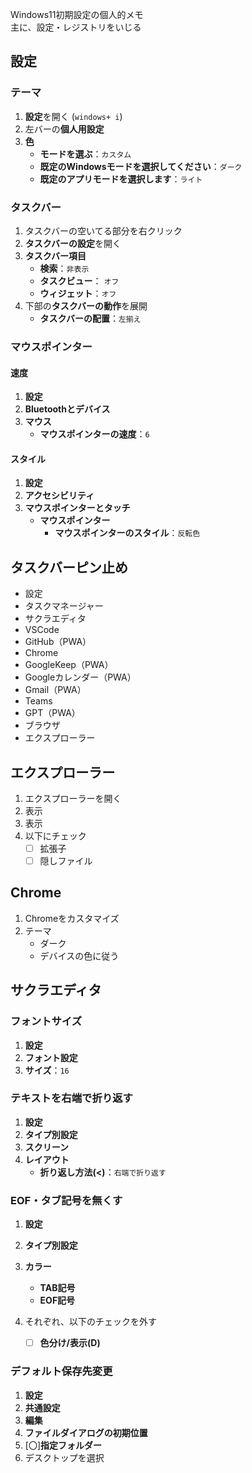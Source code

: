 Windows11初期設定の個人的メモ  
主に、設定・レジストリをいじる

## 設定
### テーマ
1. **設定**を開く (`windows+ i`)
2. 左バーの**個人用設定**
3. **色**
   - **モードを選ぶ**：`カスタム`
   - **既定のWindowsモードを選択してください**：`ダーク`
   - **既定のアプリモードを選択します**：`ライト`

### タスクバー
1. タスクバーの空いてる部分を右クリック
2. **タスクバーの設定**を開く
3. **タスクバー項目**
   - **検索**：`非表示`
   - **タスクビュー**： `オフ`
   - **ウィジェット**：`オフ`
4. 下部の**タスクバーの動作**を展開
   - **タスクバーの配置**：`左揃え`

### マウスポインター
#### 速度
1. **設定**
2. **Bluetoothとデバイス**
3. **マウス**
   - **マウスポインターの速度**：`6`

#### スタイル
1. **設定**
2. **アクセシビリティ**
3. **マウスポインターとタッチ**
   - **マウスポインター**
     - **マウスポインターのスタイル**：`反転色`

## タスクバーピン止め
- 設定
- タスクマネージャー
- サクラエディタ
- VSCode
- GitHub（PWA）
- Chrome
- GoogleKeep（PWA）
- Googleカレンダー（PWA）
- Gmail（PWA）
- Teams
- GPT（PWA）
- ブラウザ
- エクスプローラー

## エクスプローラー
1. エクスプローラーを開く
2. 表示
3. 表示
4. 以下にチェック
   - [ ] 拡張子
   - [ ] 隠しファイル

## Chrome
1. Chromeをカスタマイズ
2. テーマ
   - ダーク
   - デバイスの色に従う

## サクラエディタ
### フォントサイズ
1. **設定**
2. **フォント設定**
3. **サイズ**：`16`

### テキストを右端で折り返す
1. **設定**
2. **タイプ別設定**
3. **スクリーン**
4. **レイアウト**
   - **折り返し方法(<)**：`右端で折り返す`

### EOF・タブ記号を無くす
1. **設定**
2. **タイプ別設定**
3. **カラー**
   - **TAB記号**
   - **EOF記号**

4. それぞれ、以下のチェックを外す
   - [ ] **色分け/表示(D)**

### デフォルト保存先変更
1. **設定**
2. **共通設定**
3. **編集**
4. **ファイルダイアログの初期位置**
5. [〇]**指定フォルダー**
6. デスクトップを選択

